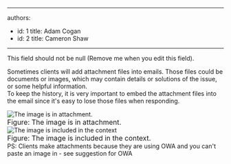 

---
authors:
  - id: 1
    title: Adam Cogan
  - id: 2
    title: Cameron Shaw
---




<span class='intro'> This field should not be null (Remove me when you edit this field). </span>


  <p>Sometimes clients will add attachment files into emails. Those files could be documents or images, which may contain details or solutions of the issue, or some helpful information.<br>
To keep the history, it is very important to embed the attachment files into the email since it's easy to lose those files when responding. </p>
<p><img class="ms-rteCustom-ImageArea" alt="The image is in attachment. " src="/Standards/Communication/RulesToBetterEmail/PublishingImages/EmailAttachImage_1_small.jpg" /><br>
<font class="ms-rteCustom-FigureNormal" size="+0">Figure&#58; The image is in attachment. </font><br>
<img class="ms-rteCustom-ImageArea" alt="The image is included in the context" src="/Standards/Communication/RulesToBetterEmail/PublishingImages/EmailAttachImage_2.JPG" /><br>
<font class="ms-rteCustom-FigureNormal" size="+0">Figure&#58; The image is included in the context.</font><br>
PS&#58; Clients make attachments because they are using OWA and you can't paste an image in - see suggestion for OWA </p>
<p>&#160;</p>



